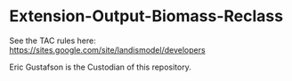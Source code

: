 # Extension-Output-Biomass-Reclass

See the TAC rules here: https://sites.google.com/site/landismodel/developers

Eric Gustafson is the Custodian of this repository.
